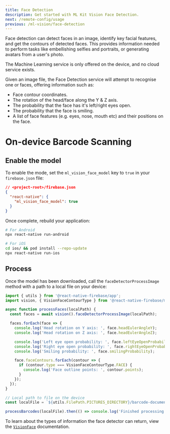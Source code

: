 ```yaml
---
title: Face Detection
description: Get started with ML Kit Vision Face Detection.
next: /remote-config/usage
previous: /ml-vision/face-detection
---
```


Face detection can detect faces in an image, identify key facial features, and get the contours of detected faces.
This provides information needed to perform tasks like embellishing selfies and portraits, or generating avatars
from a user's photo.

The Machine Learning service is only offered on the device, and no cloud service exists.

Given an image file, the Face Detection service will attempt to recognise one or faces, offering information
such as:

- Face contour coordinates.
- The rotation of the head/face along the Y & Z axis.
- The probability that the face has it's left/right eyes open.
- The probability that the face is smiling.
- A list of face features (e.g. eyes, nose, mouth etc) and their positions on the face.

# On-device Barcode Scanning

## Enable the model

To enable the mode, set the `ml_vision_face_model` key to `true` in your `firebase.json` file:

```json
// <project-root>/firebase.json
{
  "react-native": {
    "ml_vision_face_model": true
  }
}
```

Once complete, rebuild your application:

```bash
# For Android
npx react-native run-android

# For iOS
cd ios/ && pod install --repo-update
npx react-native run-ios
```

## Process

Once the model has been downloaded, call the `faceDetectorProcessImage` method with a path to a local file on your device:

```js
import { utils } from '@react-native-firebase/app';
import vision, { VisionFaceContourType } from '@react-native-firebase/ml-vision';

async function processFaces(localPath) {
  const faces = await vision().faceDetectorProcessImage(localPath);

  faces.forEach(face => {
    console.log('Head rotation on Y axis: ', face.headEulerAngleY);
    console.log('Head rotation on Z axis: ', face.headEulerAngleZ);

    console.log('Left eye open probability: ', face.leftEyeOpenProbability);
    console.log('Right eye open probability: ', face.rightEyeOpenProbability);
    console.log('Smiling probability: ', face.smilingProbability);

    face.faceContours.forEach(contour => {
      if (contour.type === VisionFaceContourType.FACE) {
        console.log('Face outline points: ', contour.points);
      }
    });
  });
}

// Local path to file on the device
const localFile = `${utils.FilePath.PICTURES_DIRECTORY}/barcode-document.jpg`;

processBarcodes(localFile).then(() => console.log('Finished processing file.'));
```

To learn about the types of information the face detector can return, view the
[`VisionFace`](/reference/ml-vision/visionface) documentation.
